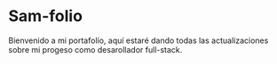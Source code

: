 # Sam-folio
Bienvenido a mi portafolío, aquí estaré dando todas las actualizaciones sobre mi progeso como desarollador full-stack. 
